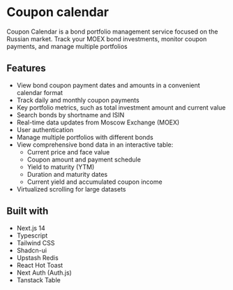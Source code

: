 # Coupon calendar

Coupon Calendar is a bond portfolio management service focused on the Russian market. Track your MOEX bond investments, monitor coupon payments, and manage multiple portfolios

## Features

- View bond coupon payment dates and amounts in a convenient calendar format
- Track daily and monthly coupon payments
- Key portfolio metrics, such as total investment amount and current value
- Search bonds by shortname and ISIN
- Real-time data updates from Moscow Exchange (MOEX)
- User authentication
- Manage multiple portfolios with different bonds
- View comprehensive bond data in an interactive table:
  - Current price and face value
  - Coupon amount and payment schedule
  - Yield to maturity (YTM)
  - Duration and maturity dates
  - Current yield and accumulated coupon income
- Virtualized scrolling for large datasets

## Built with

- Next.js 14
- Typescript
- Tailwind CSS
- Shadcn-ui
- Upstash Redis
- React Hot Toast
- Next Auth (Auth.js)
- Tanstack Table
